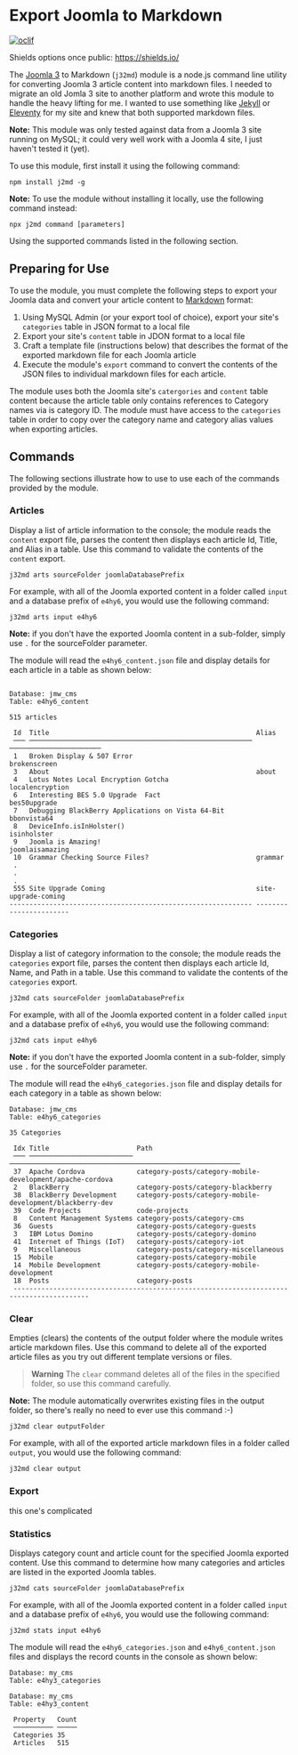 # Export Joomla to Markdown

[![oclif](https://img.shields.io/badge/cli-oclif-brightgreen.svg)](https://oclif.io)

Shields options once public: https://shields.io/
<!-- [![Version](https://img.shields.io/npm/v/oclif-hello-world.svg)](https://npmjs.org/package/oclif-hello-world) -->
<!-- [![CircleCI](https://circleci.com/gh/oclif/hello-world/tree/main.svg?style=shield)](https://circleci.com/gh/oclif/hello-world/tree/main) -->
<!-- [![Downloads/week](https://img.shields.io/npm/dw/oclif-hello-world.svg)](https://npmjs.org/package/oclif-hello-world)
[![License](https://img.shields.io/npm/l/oclif-hello-world.svg)](https://github.com/johnwargo/joomla3-2-markdown/blob/main/package.json) -->

The [Joomla 3](https://www.joomla.org/) to Markdown (`j32md`) module is a node.js command line utility for converting Joomla 3 article content into markdown files. I needed to migrate an old Jomla 3 site to another platform and wrote this module to handle the heavy lifting for me. I wanted to use something like [Jekyll](https://jekyllrb.com/) or [Eleventy](https://www.11ty.dev/) for my site and knew that both supported markdown files.

**Note:** This module was only tested against data from a Joomla 3 site running on MySQL; it could very well work with a Joomla 4 site, I just haven't tested it (yet).

To use this module, first install it using the following command:

``` shell
npm install j2md -g
```

**Note:** To use the module without installing it locally, use the following command instead:

``` shell
npx j2md command [parameters]
```

Using the supported commands listed in the following section.

## Preparing for Use

To use the module, you must complete the following steps to export your Joomla data and convert your article content to [Markdown](https://daringfireball.net/projects/markdown/) format:

1. Using MySQL Admin (or your export tool of choice), export your site's `categories` table in JSON format to a local file
2. Export your site's `content` table in JDON format to a local file
3. Craft a template file (instructions below) that describes the format of the exported markdown file for each Joomla article
4. Execute the module's `export` command to convert the contents of the JSON files to individual markdown files for each article.

The module uses both the Joomla site's `catergories` and `content` table content because the article table only contains references to Category names via is category ID. The module must have access to the `categories` table in order to copy over the category name and category alias values when exporting articles.

## Commands

The following sections illustrate how to use to use each of the commands provided by the module.

### Articles

Display a list of article information to the console; the module reads the `content` export file, parses the content then displays each article Id, Title, and Alias in a table. Use this command to validate the contents of the `content` export.

``` shell
j32md arts sourceFolder joomlaDatabasePrefix
```

For example, with all of the Joomla exported content in a folder called `input` and a database prefix of `e4hy6`, you would use the following command:

``` shell
j32md arts input e4hy6
```

**Note:** if you don't have the exported Joomla content in a sub-folder, simply use `.` for the sourceFolder parameter.

The module will read the `e4hy6_content.json` file and display details for each article in a table as shown below:

``` text
 
Database: jmw_cms
Table: e4hy6_content

515 articles

 Id  Title                                                    Alias                                                                  
 ─── ──────────────────────────────────────────────────────── ───────────────────────
 1   Broken Display & 507 Error                               brokenscreen 
 3   About                                                    about
 4   Lotus Notes Local Encryption Gotcha                      localencryption
 6   Interesting BES 5.0 Upgrade  Fact                        bes50upgrade
 7   Debugging BlackBerry Applications on Vista 64-Bit        bbonvista64
 8   DeviceInfo.isInHolster()                                 isinholster
 9   Joomla is Amazing!                                       joomlaisamazing
 10  Grammar Checking Source Files?                           grammar
 .
 .
 .                          
 555 Site Upgrade Coming                                      site-upgrade-coming
------------------------------------------------------------- -----------------------

```

### Categories

Display a list of category information to the console; the module reads the `categories` export file, parses the content then displays each article Id, Name, and Path in a table. Use this command to validate the contents of the `categories` export.

``` shell
j32md cats sourceFolder joomlaDatabasePrefix
```

For example, with all of the Joomla exported content in a folder called `input` and a database prefix of `e4hy6`, you would use the following command:

``` shell
j32md cats input e4hy6
```

**Note:** if you don't have the exported Joomla content in a sub-folder, simply use `.` for the sourceFolder parameter.

The module will read the `e4hy6_categories.json` file and display details for each category in a table as shown below:

``` text
Database: jmw_cms
Table: e4hy6_categories

35 Categories

 Idx Title                      Path                                                      
 ─── ────────────────────────── ────────────────────────────────────────────────────────── 
 37  Apache Cordova             category-posts/category-mobile-development/apache-cordova
 2   BlackBerry                 category-posts/category-blackberry
 38  BlackBerry Development     category-posts/category-mobile-development/blackberry-dev
 39  Code Projects              code-projects
 8   Content Management Systems category-posts/category-cms
 36  Guests                     category-posts/category-guests
 3   IBM Lotus Domino           category-posts/category-domino                            
 41  Internet of Things (IoT)   category-posts/category-iot
 9   Miscellaneous              category-posts/category-miscellaneous
 15  Mobile                     category-posts/category-mobile
 14  Mobile Development         category-posts/category-mobile-development
 18  Posts                      category-posts
 -----------------------------------------------------------------------------------------
```

### Clear

Empties (clears) the contents of the output folder where the module writes article markdown files. Use this command to delete all of the exported article files as you try out different template versions or files.

> **Warning** 
> The `clear` command deletes all of the files in the specified folder, so use this command carefully. 

**Note:** The module automatically overwrites existing files in the output folder, so there's really no need to ever use this command :-)

``` shell
j32md clear outputFolder
```

For example, with all of the exported article markdown files in a folder called `output`, you would use the following command:

``` shell
j32md clear output
```

### Export


this one's complicated


### Statistics

Displays category count and article count for the specified Joomla exported content.  Use this command to determine how many categories and articles are listed in the exported Joomla tables.

``` shell
j32md cats sourceFolder joomlaDatabasePrefix
```

For example, with all of the Joomla exported content in a folder called `input` and a database prefix of `e4hy6`, you would use the following command:

``` shell
j32md stats input e4hy6
```

The module will read the `e4hy6_categories.json` and `e4hy6_content.json` files and displays the record counts in the console as shown below:

``` text
Database: my_cms
Table: e4hy3_categories

Database: my_cms
Table: e4hy3_content

 Property   Count 
 ────────── ───── 
 Categories 35
 Articles   515
```
